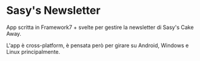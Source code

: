 # Sasy's Newsletter

App scritta in Framework7 + svelte per gestire la newsletter di Sasy's Cake Away.

L'app è cross-platform, è pensata però per girare su Android, Windows e Linux principalmente.
